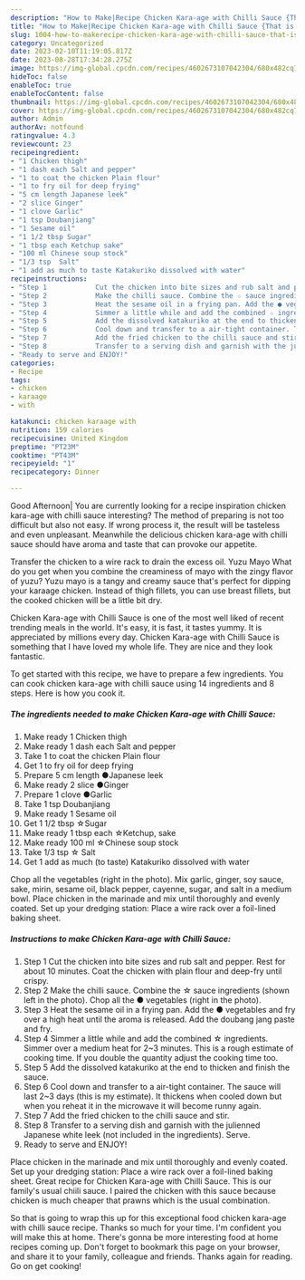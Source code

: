 ```yaml
---
description: "How to Make|Recipe Chicken Kara-age with Chilli Sauce {That is Simple"
title: "How to Make|Recipe Chicken Kara-age with Chilli Sauce {That is Simple"
slug: 1004-how-to-makerecipe-chicken-kara-age-with-chilli-sauce-that-is-simple
category: Uncategorized
date: 2023-02-10T11:19:05.817Z
date: 2023-08-28T17:34:28.275Z
image: https://img-global.cpcdn.com/recipes/4602673107042304/680x482cq70/chicken-kara-age-with-chilli-sauce-recipe-main-photo.jpg
hideToc: false
enableToc: true
enableTocContent: false
thumbnail: https://img-global.cpcdn.com/recipes/4602673107042304/680x482cq70/chicken-kara-age-with-chilli-sauce-recipe-main-photo.jpg
cover: https://img-global.cpcdn.com/recipes/4602673107042304/680x482cq70/chicken-kara-age-with-chilli-sauce-recipe-main-photo.jpg
author: Admin
authorAv: notfound
ratingvalue: 4.3
reviewcount: 23
recipeingredient:
- "1 Chicken thigh"
- "1 dash each Salt and pepper"
- "1 to coat the chicken Plain flour"
- "1 to fry oil for deep frying"
- "5 cm length Japanese leek"
- "2 slice Ginger"
- "1 clove Garlic"
- "1 tsp Doubanjiang"
- "1 Sesame oil"
- "1 1/2 tbsp Sugar"
- "1 tbsp each Ketchup sake"
- "100 ml Chinese soup stock"
- "1/3 tsp  Salt"
- "1 add as much to taste Katakuriko dissolved with water"
recipeinstructions:
- "Step 1            Cut the chicken into bite sizes and rub salt and pepper. Rest for about 10 minutes. Coat the chicken with plain flour and deep-fry until crispy."
- "Step 2            Make the chilli sauce. Combine the ☆ sauce ingredients (shown left in the photo). Chop all the ● vegetables (right in the photo)."
- "Step 3            Heat the sesame oil in a frying pan. Add the ● vegetables and fry over a high heat until the aroma is released. Add the doubang jang paste and fry."
- "Step 4            Simmer a little while and add the combined ☆ ingredients. Simmer over a medium heat for 2~3 minutes. This is a rough estimate of cooking time. If you double the quantity adjust the cooking time too."
- "Step 5            Add the dissolved katakuriko at the end to thicken and finish the sauce."
- "Step 6            Cool down and transfer to a air-tight container. The sauce will last 2~3 days (this is my estimate). It thickens when cooled down but when you reheat it in the microwave it will become runny again."
- "Step 7            Add the fried chicken to the chilli sauce and stir."
- "Step 8            Transfer to a serving dish and garnish with the julienned Japanese white leek (not included in the ingredients). Serve."
- "Ready to serve and ENJOY!"
categories:
- Recipe
tags:
- chicken
- karaage
- with

katakunci: chicken karaage with 
nutrition: 159 calories
recipecuisine: United Kingdom
preptime: "PT23M"
cooktime: "PT43M"
recipeyield: "1"
recipecategory: Dinner

---
```



Good Afternoon| You are currently looking for a recipe inspiration chicken kara-age with chilli sauce interesting? The method of preparing is not too difficult but also not easy. If wrong process it, the result will be tasteless and even unpleasant. Meanwhile the delicious chicken kara-age with chilli sauce should have aroma and taste that can provoke our appetite.





Transfer the chicken to a wire rack to drain the excess oil. Yuzu Mayo What do you get when you combine the creaminess of mayo with the zingy flavor of yuzu? Yuzu mayo is a tangy and creamy sauce that&#39;s perfect for dipping your karaage chicken. Instead of thigh fillets, you can use breast fillets, but the cooked chicken will be a little bit dry.

Chicken Kara-age with Chilli Sauce is one of the most well liked of recent trending meals in the world. It's easy, it is fast, it tastes yummy. It is appreciated by millions every day. Chicken Kara-age with Chilli Sauce is something that I have loved my whole life. They are nice and they look fantastic.


To get started with this recipe, we have to prepare a few ingredients. You can cook chicken kara-age with chilli sauce using 14 ingredients and 8 steps. Here is how you cook it.

<!--inarticleads1-->

##### The ingredients needed to make Chicken Kara-age with Chilli Sauce:

1. Make ready 1 Chicken thigh
1. Make ready 1 dash each Salt and pepper
1. Take 1 to coat the chicken Plain flour
1. Get 1 to fry oil for deep frying
1. Prepare 5 cm length ●Japanese leek
1. Make ready 2 slice ●Ginger
1. Prepare 1 clove ●Garlic
1. Take 1 tsp Doubanjiang
1. Make ready 1 Sesame oil
1. Get 1 1/2 tbsp ☆Sugar
1. Make ready 1 tbsp each ☆Ketchup, sake
1. Make ready 100 ml ☆Chinese soup stock
1. Take 1/3 tsp ☆ Salt
1. Get 1 add as much (to taste) Katakuriko dissolved with water


Chop all the vegetables (right in the photo). Mix garlic, ginger, soy sauce, sake, mirin, sesame oil, black pepper, cayenne, sugar, and salt in a medium bowl. Place chicken in the marinade and mix until thoroughly and evenly coated. Set up your dredging station: Place a wire rack over a foil-lined baking sheet. 

<!--inarticleads2-->

##### Instructions to make Chicken Kara-age with Chilli Sauce:

1. Step 1            Cut the chicken into bite sizes and rub salt and pepper. Rest for about 10 minutes. Coat the chicken with plain flour and deep-fry until crispy.
1. Step 2            Make the chilli sauce. Combine the ☆ sauce ingredients (shown left in the photo). Chop all the ● vegetables (right in the photo).
1. Step 3            Heat the sesame oil in a frying pan. Add the ● vegetables and fry over a high heat until the aroma is released. Add the doubang jang paste and fry.
1. Step 4            Simmer a little while and add the combined ☆ ingredients. Simmer over a medium heat for 2~3 minutes. This is a rough estimate of cooking time. If you double the quantity adjust the cooking time too.
1. Step 5            Add the dissolved katakuriko at the end to thicken and finish the sauce.
1. Step 6            Cool down and transfer to a air-tight container. The sauce will last 2~3 days (this is my estimate). It thickens when cooled down but when you reheat it in the microwave it will become runny again.
1. Step 7            Add the fried chicken to the chilli sauce and stir.
1. Step 8            Transfer to a serving dish and garnish with the julienned Japanese white leek (not included in the ingredients). Serve.
1. Ready to serve and ENJOY!

Place chicken in the marinade and mix until thoroughly and evenly coated. Set up your dredging station: Place a wire rack over a foil-lined baking sheet. Great recipe for Chicken Kara-age with Chilli Sauce. This is our family&#39;s usual chiili sauce. I paired the chicken with this sauce because chicken is much cheaper that prawns which is the usual combination. 

So that is going to wrap this up for this exceptional food chicken kara-age with chilli sauce recipe. Thanks so much for your time. I'm confident you will make this at home. There's gonna be more interesting food at home recipes coming up. Don't forget to bookmark this page on your browser, and share it to your family, colleague and friends. Thanks again for reading. Go on get cooking!
